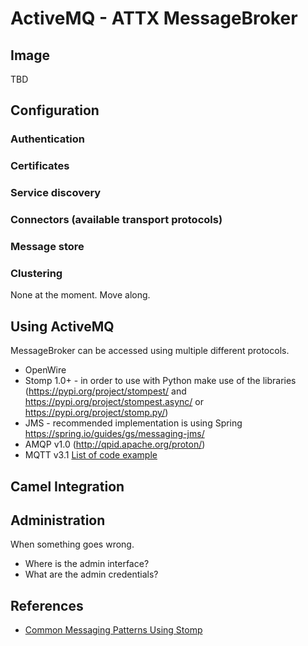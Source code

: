 # ActiveMQ - ATTX MessageBroker


## Image

TBD

## Configuration

### Authentication
### Certificates
### Service discovery
### Connectors (available transport protocols)
### Message store
### Clustering
None at the moment. Move along.

## Using ActiveMQ

MessageBroker can be accessed using multiple different protocols.
* OpenWire
* Stomp 1.0+ - in order to use with Python make use of the libraries (https://pypi.org/project/stompest/ and https://pypi.org/project/stompest.async/ or https://pypi.org/project/stomp.py/)
* JMS - recommended implementation is using Spring https://spring.io/guides/gs/messaging-jms/
* AMQP v1.0 (http://qpid.apache.org/proton/)
* MQTT v3.1
[List of code example](http://activemq.apache.org/cross-language-clients.html)

## Camel Integration

## Administration

When something goes wrong.

* Where is the admin interface?
* What are the admin credentials?

## References

* [Common Messaging Patterns Using Stomp](https://www.devco.net/archives/2011/12/11/common-messaging-patterns-using-stomp.php)

